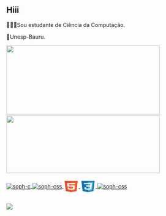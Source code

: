 ## Hiii
 <div>
<p>👩🏽‍💻Sou estudante de Ciência da Computação.</p>
<p>🏫Unesp-Bauru.</p> 
 </div>

 
 <div>
  <a href="https://github.com/sophiaferreira">
  <img height="180em" width="400cm" src="https://github-readme-stats.vercel.app/api?username=sophiaferreira&theme=jolly&show_icons=true&hide_border=true&count_private=true&rank_icon=github"/>
  <img height="150cm" width="400cm"src="https://github-readme-stats.vercel.app/api/top-langs/?username=sophiaferreira&theme=jolly&show_icons=true&hide_border=true&layout=compact"/>    
 </div>
 
<div style="display: inline_block"><br>
  <img align="center" alt="soph-c" height="30" width="40" src="https://cdn.jsdelivr.net/gh/devicons/devicon@latest/icons/c/c-original.svg">
  <img align="center" alt="soph-css" height="30" width="40" src="https://cdn.jsdelivr.net/gh/devicons/devicon@latest/icons/javascript/javascript-original.svg" >
  <img align="center" alt="soph-html" height="30" width="40" src="https://raw.githubusercontent.com/devicons/devicon/master/icons/html5/html5-original.svg">
  <img align="center" alt="soph-css" height="30" width="40" src="https://raw.githubusercontent.com/devicons/devicon/master/icons/css3/css3-original.svg">
  <img align="center" alt="soph-css" height="30" width="40" src="https://cdn.jsdelivr.net/gh/devicons/devicon@latest/icons/git/git-original.svg"> 
</div>


##
<div>
 <a href = "mailto:sophia.aggarwal@unesp.br"><img src="https://img.shields.io/badge/-Gmail-%23333?style=for-the-badge&logo=gmail&logoColor=white" target="_blank"></a>
</div>

